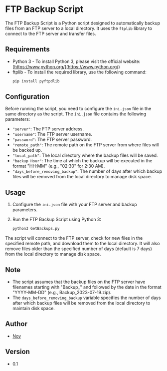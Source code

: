 
# FTP Backup Script

The FTP Backup Script is a Python script designed to automatically backup files from an FTP server to a local directory. It uses the `ftplib` library to connect to the FTP server and transfer files.

## Requirements

- Python 3 - To install Python 3, please visit the official website: [https://www.python.org/](https://www.python.org/)
- ftplib - To install the required library, use the following command:
  ```bash
  pip install pyftpdlib
  ```

## Configuration

Before running the script, you need to configure the `ini.json` file in the same directory as the script. The `ini.json` file contains the following parameters:

- `"server"`: The FTP server address.
- `"username"`: The FTP server username.
- `"password"`: The FTP server password.
- `"remote_path"`: The remote path on the FTP server from where files will be backed up.
- `"local_path"`: The local directory where the backup files will be saved.
- `"backup_Hour"`: The time at which the backup will be executed in the format "HH:MM" (e.g., "02:30" for 2:30 AM).
- `"days_before_removing_backup"`: The number of days after which backup files will be removed from the local directory to manage disk space.

## Usage

1. Configure the `ini.json` file with your FTP server and backup parameters.

2. Run the FTP Backup Script using Python 3:
   ```bash
   python3 GetBackups.py
   ```

The script will connect to the FTP server, check for new files in the specified remote path, and download them to the local directory. It will also remove files older than the specified number of days (default is 7 days) from the local directory to manage disk space.

## Note

- The script assumes that the backup files on the FTP server have filenames starting with "Backup_" and followed by the date in the format "YYYY-MM-DD" (e.g., Backup_2023-07-19.zip).
- The `days_before_removing_backup` variable specifies the number of days after which backup files will be removed from the local directory to maintain disk space.

## Author

- [Noy](https://github.com/4Noy)

## Version

- 0.1
